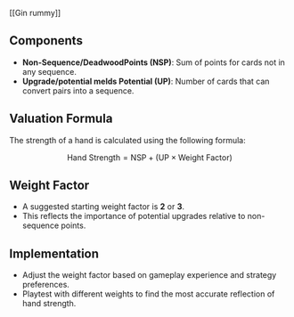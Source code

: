 [[Gin rummy]]

## Components
- **Non-Sequence/DeadwoodPoints (NSP)**: Sum of points for cards not in any sequence.
- **Upgrade/potential melds Potential (UP)**: Number of cards that can convert pairs into a sequence.

## Valuation Formula
The strength of a hand is calculated using the following formula:

$$ \text{Hand Strength} = \text{NSP} + (\text{UP} \times \text{Weight Factor}) $$

## Weight Factor
- A suggested starting weight factor is **2** or **3**.
- This reflects the importance of potential upgrades relative to non-sequence points.

## Implementation
- Adjust the weight factor based on gameplay experience and strategy preferences.
- Playtest with different weights to find the most accurate reflection of hand strength.

